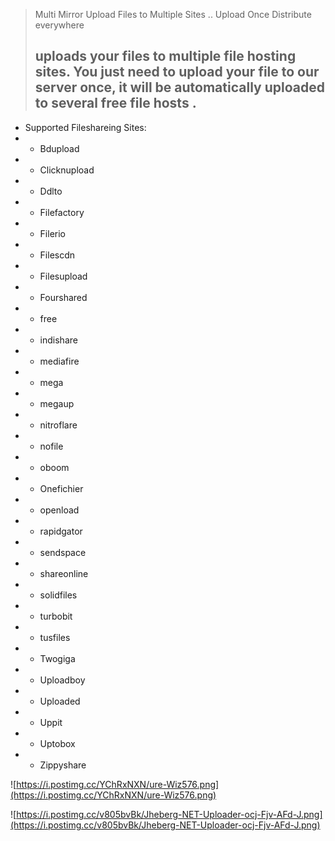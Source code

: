 
> Multi Mirror Upload Files to Multiple Sites .. Upload Once Distribute everywhere
> ## uploads your files to multiple file hosting sites. You just need to upload your file to our server once, it will be automatically uploaded to several free file hosts .
* Supported Fileshareing Sites:
* * Bdupload
* * Clicknupload
* * Ddlto
* * Filefactory
* * Filerio
* * Filescdn
* * Filesupload
* * Fourshared
* * free
* * indishare
* * mediafire
* * mega
* * megaup
* * nitroflare
* * nofile
* * oboom
* * Onefichier
* * openload
* * rapidgator
* * sendspace
* * shareonline
* * solidfiles
* * turbobit
* * tusfiles
* * Twogiga
* * Uploadboy
* * Uploaded
* * Uppit
* * Uptobox
* * Zippyshare




![https://i.postimg.cc/YChRxNXN/ure-Wiz576.png](https://i.postimg.cc/YChRxNXN/ure-Wiz576.png)

![https://i.postimg.cc/v805bvBk/Jheberg-NET-Uploader-ocj-Fjv-AFd-J.png](https://i.postimg.cc/v805bvBk/Jheberg-NET-Uploader-ocj-Fjv-AFd-J.png)
